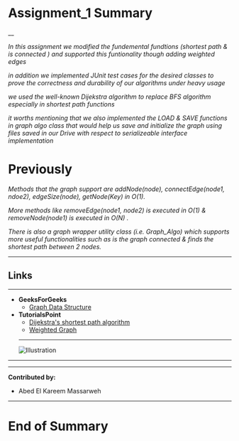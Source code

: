 #   Assignment_1 Summary 

__

_In this assignment we modified the fundemental fundtions (shortest path & is connected ) and supported this funtionality though adding weighted edges_

_in addition we implemented JUnit test cases for the desired classes to prove the correctness and durability of our algorithms under heavy usage_

_we used the well-known Dijekstra algorithm to replace BFS algorithm especially in shortest path functions_

_it worths mentioning that we also implemented the LOAD & SAVE functions in graph algo class that would help us save and initialize the graph using files saved in our Drive with respect to serializeable interface implementation_

# Previously

_Methods that the graph support are addNode(node), connectEdge(node1, ndoe2), edgeSize(node), getNode(Key) in O(1)._

_More methods like removeEdge(node1, node2) is executed in O(1) & removeNode(node1) is executed in O(N) ._

_There is also a graph wrapper utility class (i.e. Graph_Algo) which supports more useful functionalities such as is the graph connected & finds the shortest path between 2 nodes._

___
## Links
---
* **GeeksForGeeks**
  * [Graph Data Structure](https://www.geeksforgeeks.org/graph-data-structure-and-algorithms/)
* **TutorialsPoint**
    * [Dijekstra's shortest path algorithm](https://www.geeksforgeeks.org/dijkstras-shortest-path-algorithm-greedy-algo-7/)
    * [Weighted Graph](https://www.tutorialspoint.com/weighted-graph-representation-in-data-structure)
  ---
  <!--Images-->
  ![Illustration](https://www.google.com/url?sa=i&url=https%3A%2F%2Fwww.researchgate.net%2Ffigure%2FAn-example-of-a-weighted-graph_fig1_329350163&psig=AOvVaw2tH4dUioc2Ru68ELUNbOq7&ust=1606165995777000&source=images&cd=vfe&ved=0CAIQjRxqFwoTCICbyd-Il-0CFQAAAAAdAAAAABAD)
___

---
**Contributed by:**
* Abed El Kareem Massarweh
---

# End of Summary
